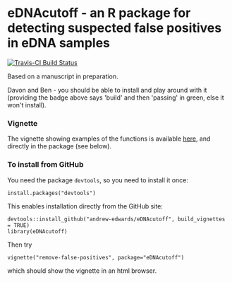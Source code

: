 # eDNAcutoff - an R package for detecting suspected false positives in eDNA samples

[![Travis-CI Build Status](https://travis-ci.com/andrew-edwards/eDNAcutoff.svg?branch=master)](https://travis-ci.com/andrew-edwards/eDNAcutoff)

Based on a manuscript in preparation.

Davon and Ben - you should be able to install and play around with it (providing the badge above says 'build' and then 'passing' in green, else it won't install). 

### Vignette

The vignette showing examples of the functions is available [here](http://htmlpreview.github.io/?https://github.com/andrew-edwards/eDNAcutoff/blob/master/doc/remove-false-positives.html), and directly in the package (see below).


### To install from GitHub

You need the package `devtools`, so you need to install it once:
```
install.packages("devtools")
```

This enables installation directly from the GitHub site:

```
devtools::install_github("andrew-edwards/eDNAcutoff", build_vignettes = TRUE)
library(eDNAcutoff)
```

Then try

```
vignette("remove-false-positives", package="eDNAcutoff")
```

which should show the vignette in an html browser.
